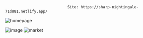                                 Site: https://sharp-nightingale-71d881.netlify.app/

![homepage](https://user-images.githubusercontent.com/80495650/150134902-da90c6b7-a58d-4875-a76c-9993f49c2510.png)

![image](https://user-images.githubusercontent.com/80495650/150134926-84196d91-8a0d-4399-99ca-c66033a40965.png)
![market](https://user-images.githubusercontent.com/80495650/150134939-b2a3cfc5-dccc-450e-952a-35d8a5e4d5ac.png)

